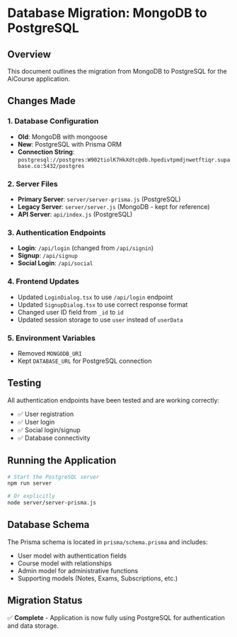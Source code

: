 # Database Migration: MongoDB to PostgreSQL

## Overview
This document outlines the migration from MongoDB to PostgreSQL for the AiCourse application.

## Changes Made

### 1. Database Configuration
- **Old**: MongoDB with mongoose
- **New**: PostgreSQL with Prisma ORM
- **Connection String**: `postgresql://postgres:W902tiolK7HkXdtc@db.hpedivtpmdjnwetftiqr.supabase.co:5432/postgres`

### 2. Server Files
- **Primary Server**: `server/server-prisma.js` (PostgreSQL)
- **Legacy Server**: `server/server.js` (MongoDB - kept for reference)
- **API Server**: `api/index.js` (PostgreSQL)

### 3. Authentication Endpoints
- **Login**: `/api/login` (changed from `/api/signin`)
- **Signup**: `/api/signup`
- **Social Login**: `/api/social`

### 4. Frontend Updates
- Updated `LoginDialog.tsx` to use `/api/login` endpoint
- Updated `SignupDialog.tsx` to use correct response format
- Changed user ID field from `_id` to `id`
- Updated session storage to use `user` instead of `userData`

### 5. Environment Variables
- Removed `MONGODB_URI`
- Kept `DATABASE_URL` for PostgreSQL connection

## Testing
All authentication endpoints have been tested and are working correctly:
- ✅ User registration
- ✅ User login
- ✅ Social login/signup
- ✅ Database connectivity

## Running the Application
```bash
# Start the PostgreSQL server
npm run server

# Or explicitly
node server/server-prisma.js
```

## Database Schema
The Prisma schema is located in `prisma/schema.prisma` and includes:
- User model with authentication fields
- Course model with relationships
- Admin model for administrative functions
- Supporting models (Notes, Exams, Subscriptions, etc.)

## Migration Status
✅ **Complete** - Application is now fully using PostgreSQL for authentication and data storage. 